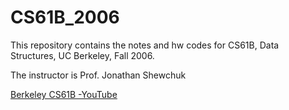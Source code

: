 # CS61B_2006
This repository contains the notes and hw codes for CS61B, Data Structures, UC Berkeley, Fall 2006. 


The instructor is Prof. Jonathan Shewchuk


[Berkeley CS61B -YouTube](https://www.youtube.com/playlist?list=PLBB2FC97598A3B254)
